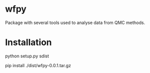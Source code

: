 # wfpy
Package with several tools used to analyse data from QMC methods.

# Installation

python setup.py sdist

pip install ./dist/wfpy-0.0.1.tar.gz
